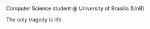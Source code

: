 Computer Science student @ University of Brasilia (UnB)

The only tragedy is life

<!---
NirvaCx/NirvaCx is a ✨ special ✨ repository because its `README.md` (this file) appears on your GitHub profile.
You can click the Preview link to take a look at your changes.
--->
